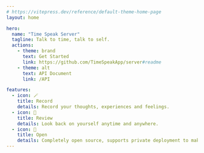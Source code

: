 ```yaml
---
# https://vitepress.dev/reference/default-theme-home-page
layout: home

hero:
  name: "Time Speak Server"
  tagline: Talk to time, talk to self.
  actions:
    - theme: brand
      text: Get Started
      link: https://github.com/TimeSpeakApp/server#readme
    - theme: alt
      text: API Document
      link: /API

features:
  - icon: 🪄
    title: Record
    details: Record your thoughts, experiences and feelings.
  - icon: 📃
    title: Review
    details: Look back on yourself anytime and anywhere.
  - icon: 💎
    title: Open
    details: Completely open source, supports private deployment to make data more secure
---
```


